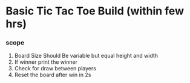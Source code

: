 
# Basic Tic Tac Toe Build  (within few hrs)

### scope
1. Board Size Should Be variable but equal height and width
2. If winner print the winner
3. Check for draw between players
4. Reset the board  after win in 2s
